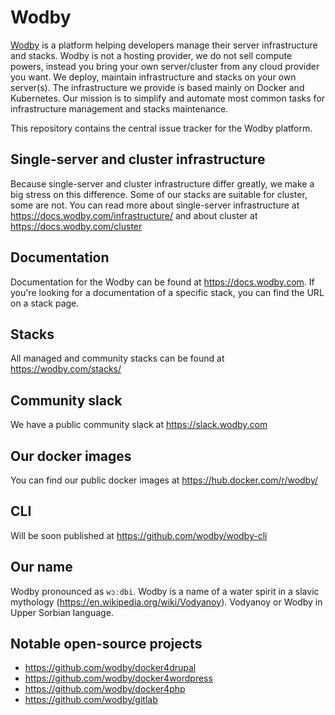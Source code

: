 # Wodby

[Wodby](https://wodby.com) is a platform helping developers manage their server infrastructure and stacks. Wodby is not a hosting provider, we do not sell compute powers, instead you bring your own server/cluster from any cloud provider you want. We deploy, maintain infrastructure and stacks on your own server(s). The infrastructure we provide is based mainly on Docker and Kubernetes. Our mission is to simplify and automate most common tasks for infrastructure management and stacks maintenance. 

This repository contains the central issue tracker for the Wodby platform.

## Single-server and cluster infrastructure

Because single-server and cluster infrastructure differ greatly, we make a big stress on this difference. Some of our stacks are suitable for cluster, some are not. You can read more about single-server infrastructure at https://docs.wodby.com/infrastructure/ and about cluster at https://docs.wodby.com/cluster

## Documentation

Documentation for the Wodby can be found at https://docs.wodby.com. If you're looking for a documentation of a specific stack, you can find the URL on a stack page.

## Stacks

All managed and community stacks can be found at https://wodby.com/stacks/

## Community slack

We have a public community slack at https://slack.wodby.com

## Our docker images

You can find our public docker images at https://hub.docker.com/r/wodby/

## CLI

Will be soon published at https://github.com/wodby/wodby-cli

## Our name

Wodby pronounced as `wɔːdbi`. Wodby is a name of a water spirit in a slavic mythology (https://en.wikipedia.org/wiki/Vodyanoy). Vodyanoy or Wodby in Upper Sorbian language.

## Notable open-source projects

* https://github.com/wodby/docker4drupal
* https://github.com/wodby/docker4wordpress
* https://github.com/wodby/docker4php
* https://github.com/wodby/gitlab
